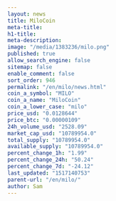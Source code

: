 ```yaml
---
layout: news
title: MiloCoin
meta-title: 
h1-title: 
meta-description: 
image: "/media/1383236/milo.png"
published: true
allow_search_engine: false
sitemap: false
enable_comment: false
sort_order: 946
permalink: "/en/milo/news.html"
coin_a_symbol: "MILO"
coin_a_name: "MiloCoin"
coin_a_lower_case: "milo"
price_usd: "0.0128644"
price_btc: "0.00000109"
24h_volume_usd: "2528.09"
market_cap_usd: "10789954.0"
total_supply: "10789954.0"
available_supply: "10789954.0"
percent_change_1h: "1.99"
percent_change_24h: "50.24"
percent_change_7d: "-24.12"
last_updated: "1517140753"
parent-url: "/en/milo/"
author: Sam
---
```


